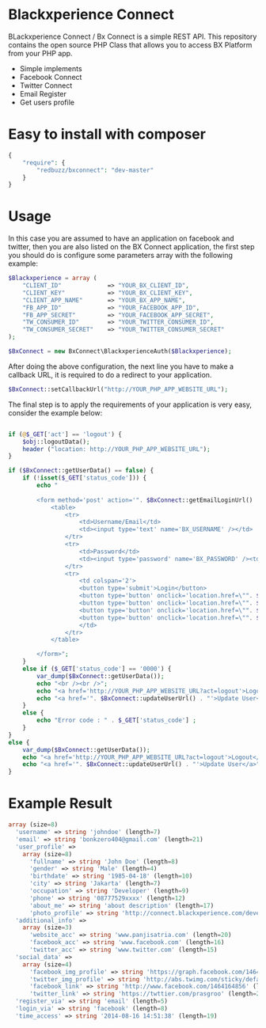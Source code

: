 Blackxperience Connect
=========

BLackxperience Connect / Bx Connect is a simple REST API. This repository contains the open source PHP Class that allows you to access BX Platform from your PHP app.

- Simple implements
- Facebook Connect
- Twitter Connect
- Email Register
- Get users profile

Easy to install with composer
=========

```php 
{
    "require": {
        "redbuzz/bxconnect": "dev-master"
    }
}
```

Usage
=========

In this case you are assumed to have an application on facebook and twitter, then you are also listed on the BX Connect application, the first step you should do is configure some parameters array with the following example:

```php
$Blackxperience = array (
	"CLIENT_ID" 			=> "YOUR_BX_CLIENT_ID",
	"CLIENT_KEY" 			=> "YOUR_BX_CLIENT_KEY",
	"CLIENT_APP_NAME" 		=> "YOUR_BX_APP_NAME",
	"FB_APP_ID" 			=> "YOUR_FACEBOOK_APP_ID",
	"FB_APP_SECRET" 		=> "YOUR_FACEBOOK_APP_SECRET",
	"TW_CONSUMER_ID" 		=> "YOUR_TWITTER_CONSUMER_ID",
	"TW_CONSUMER_SECRET" 	=> "YOUR_TWITTER_CONSUMER_SECRET"
);

$BxConnect = new BxConnect\BlackxperienceAuth($Blackxperience);
```

After doing the above configuration, the next line you have to make a callback URL, it is required to do a redirect to your application.
 
```php
$BxConnect::setCallbackUrl("http://YOUR_PHP_APP_WEBSITE_URL");
```

The final step is to apply the requirements of your application is very easy, consider the example below:
```php

if (@$_GET['act'] == 'logout') {
	$obj::logoutData();
	header ("location: http://YOUR_PHP_APP_WEBSITE_URL");
}

if ($BxConnect::getUserData() == false) {
	if (!isset($_GET['status_code'])) {
		echo "
		
		<form method='post' action='". $BxConnect::getEmailLoginUrl() ."'>
			<table>
				<tr>
					<td>Username/Email</td>
					<td><input type='text' name='BX_USERNAME' /></td>
				</tr>
				<tr>
					<td>Password</td> 
					<td><input type='password' name='BX_PASSWORD' /><td />
				</tr>
				<tr>
					<td colspan='2'>
					<button type='submit'>Login</button>
					<button type='button' onclick='location.href=\"". $BxConnect::twitterUrl() . "\"'>Twitter Login</button>
					<button type='button' onclick='location.href=\"". $BxConnect::facebookUrl() . "\"'>Facebook Login</button>
					<button type='button' onclick='location.href=\"". $BxConnect::registerUrl() . "\"'>Register</button>
					<button type='button' onclick='location.href=\"". $BxConnect::getForgotPassUrl() . "\"'>Forgot Password</button>
					</td>
				</tr>
			</table>

		</form>";
	}
	else if ($_GET['status_code'] == '0000') {
		var_dump($BxConnect::getUserData());
		echo "<br /><br />";
		echo "<a href='http://YOUR_PHP_APP_WEBSITE_URL?act=logout'>Logout</a> ";
		echo "<a href='". $BxConnect::updateUserUrl() . "'>Update User</a>";
	}	
	else {
		echo "Error code : " . $_GET['status_code'] ;
	}
}
else {
	var_dump($BxConnect::getUserData());
	echo "<a href='http://YOUR_PHP_APP_WEBSITE_URL?act=logout'>Logout</a> ";
	echo "<a href='". $BxConnect::updateUserUrl() . "'>Update User</a>";
}
```

Example Result
=========

```php
array (size=8)
  'username' => string 'johndoe' (length=7)
  'email' => string 'bonkzero404@gmail.com' (length=21)
  'user_profile' => 
    array (size=8)
      'fullname' => string 'John Doe' (length=8)
      'gender' => string 'Male' (length=4)
      'birthdate' => string '1985-04-18' (length=10)
      'city' => string 'Jakarta' (length=7)
      'occupation' => string 'Developer' (length=9)
      'phone' => string '08777529xxxx' (length=12)
      'about_me' => string 'about description' (length=17)
      'photo_profile' => string 'http://connect.blackxperience.com/development/Public/Assets/images/image_profiles/fbbf8f0ba779080d6f954d261e375f22.jpg' (length=118)
  'additional_info' => 
    array (size=3)
      'website_acc' => string 'www.panjisatria.com' (length=20)
      'facebook_acc' => string 'www.facebook.com' (length=16)
      'twitter_acc' => string 'www.twitter.com' (length=15)
  'social_data' => 
    array (size=4)
      'facebook_img_profile' => string 'https://graph.facebook.com/1464164856/picture?type=square' (length=57)
      'twitter_img_profile' => string 'http://abs.twimg.com/sticky/default_profile_images/default_profile_4_normal.png' (length=79)
      'facebook_link' => string 'http://www.facebook.com/1464164856' (length=34)
      'twitter_link' => string 'https://twttier.com/prasgroo' (length=28)
  'register_via' => string 'email' (length=5)
  'login_via' => string 'facebook' (length=8)
  'time_access' => string '2014-08-16 14:51:38' (length=19)
  ```
